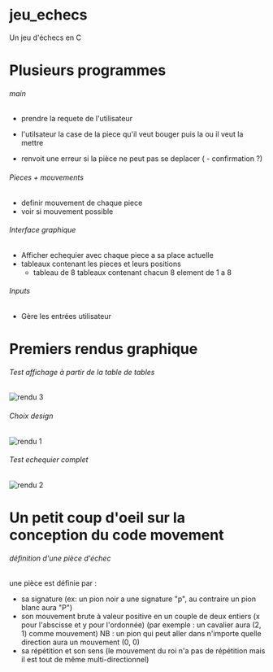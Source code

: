 # jeu_echecs
Un jeu d'échecs en C

# Plusieurs programmes
###### main 

- prendre la requete de l'utilisateur

- l'utilsateur la case de la piece qu'il veut bouger puis la ou il veut la mettre
- renvoit une erreur si la pièce ne peut pas se deplacer 
( - confirmation ?)

###### Pieces + mouvements
- definir mouvement de chaque piece
- voir si mouvement possible

###### Interface graphique
- Afficher echequier avec chaque piece a sa place actuelle
- tableaux contenant les pieces et leurs positions
  - tableau de 8 tableaux contenant chacun 8 element de 1 a 8
###### Inputs
- Gère les entrées utilisateur


# Premiers rendus graphique
###### Test affichage à partir de la table de tables 
![rendu 3](https://jreaigle.pythonanywhere.com/static/images/rendu3.PNG "Troisieme Rendu")
###### Choix design 
![rendu 1](https://jreaigle.pythonanywhere.com/static/images/rendu1.PNG "Premier Rendu")
###### Test echequier complet
![rendu 2](https://jreaigle.pythonanywhere.com/static/images/rendu2.PNG "Deuxieme Rendu")

# Un petit coup d'oeil sur la conception du code movement
###### définition d'une pièce d'échec
une pièce est définie par :
- sa signature (ex: un pion noir a une signature "p", au contraire un pion blanc aura "P")
- son mouvement brute à valeur positive en un couple de deux entiers (x pour l'abscisse et y pour l'ordonnée)
(par exemple : un cavalier aura (2, 1) comme mouvement)
NB : un pion qui peut aller dans n'importe quelle direction aura un mouvement (0, 0)
- sa répétition et son sens (le mouvement du roi n'a pas de répétition mais il est tout de même multi-directionnel)
